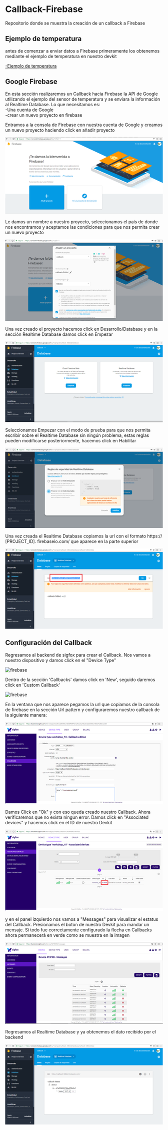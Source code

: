 # Callback-Firebase
Repositorio donde se muestra la creación de un callback a Firebase

Ejemplo de temperatura
------
antes de comenzar a enviar datos a Firebase primeramente los obtenemos mediante el ejemplo de temperatura en nuestro devkit

[-Ejemplo de temperatura](https://github.com/NXTIoT/NXTIoT_DEVKIT#sensor-de-temperatura)

Google Firebase
--------------
En esta sección realizaremos un Callback hacia Firebase la API de Google utilizando el ejemplo del sensor de temperatura y se enviara la información al Realtime Database. Lo que necesitamos es:
<br />-Una cuenta de Google
<br />-crear un nuevo proyecto en firebase

Entramos a la consola de Firebase con nuestra cuenta de Google y creamos un nuevo proyecto haciendo click en añadir proyecto

![firebase](https://raw.githubusercontent.com/NXTIoT/Callback-Firebase/master/imagen/consola%20firebase.png)

Le damos un nombre a nuestro proyecto, seleccionamos el país de donde nos encontramos y aceptamos las condiciones para que nos permita crear un nuevo proyecto

![firebase](https://raw.githubusercontent.com/NXTIoT/Callback-Firebase/master/imagen/f2.png)

Una vez creado el proyecto hacemos click en Desarrollo/Database y en la sección Realtime Database damos click en Empezar

![firebase](https://raw.githubusercontent.com/NXTIoT/Callback-Firebase/master/imagen/f3.png)

Seleccionamos Empezar con el modo de prueba para que nos permita escribir sobre el Realtime Database sin ningún problema, estas reglas pueden modificarse posteriormente, hacemos click en Habilitar


![firebase](https://raw.githubusercontent.com/NXTIoT/Callback-Firebase/master/imagen/f4.png)

Una vez creada el Realtime Database copiamos la url con el formato https:// [PROJECT_ID]. firebaseio.com/ que aparece en la parte superior

![firebase](https://raw.githubusercontent.com/NXTIoT/Callback-Firebase/master/imagen/f5.png)

Configuración del Callback
----------
Regresamos al backend de sigfox para crear el Callback. Nos vamos a nuestro dispositivo y damos click en el "Device Type"

![firebase](https://raw.githubusercontent.com/NXTIoT/NXTIoT_DEVKIT/master/images/azure8.png)

Dentro de la sección 'Callbacks' damos click en 'New', seguido daremos click en 'Custom Callback'

![firebase](https://raw.githubusercontent.com/Iotnet/IoTnet_DEVKIT/master/images/callback.png)

En la ventana que nos aparece pegamos la url que copiamos de la consola de firebase en la sección Url pattern y configuraremos nuestro callback de la siguiente manera:

![firebase](https://raw.githubusercontent.com/NXTIoT/Callback-Firebase/master/imagen/f6.png)

Damos Click en "Ok" y con eso queda creado nuestro Callback. Ahora verificaremos que no exista ningun error. Damos click en "Associated devices" y hacemos click en el ID de nuestro Devkit

![firebase](https://raw.githubusercontent.com/NXTIoT/Callback-Firebase/master/imagen/f7.png)

y en el panel izquierdo nos vamos a "Messages" para visualizar el estatus del Callback. Presionamos el boton de nuestro Devkit para mandar un mensaje. Si todo fue correctamente configurado la flecha en Callbacks ahora permanecerá en verde como se muestra en la imagen

![firebase](https://raw.githubusercontent.com/NXTIoT/Callback-Firebase/master/imagen/f8.png)

Regresamos al Realtime Database y ya obtenemos el dato recibido por el backend

![firebase](https://raw.githubusercontent.com/NXTIoT/Callback-Firebase/master/imagen/f9.png)


